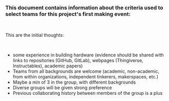 ### This document contains information about the criteria used to select teams for this project's first making event:

<br>

This are the initial thoughts:

<br>

- some experience in building hardware (evidence should be shared with links to repositories (GitHub, GitLab), webpages (Thingiverse, Instructables), academic papers)
- Teams from all backgrounds are welcome (academic, non-academic, from within organizations, independent tinkerers, makerspaces, etc.)
- Maybe a min of 3 in the group, with different backgrounds
- Diverse groups will be given strong preference
- Previous collaborating history between members of the group is a plus
